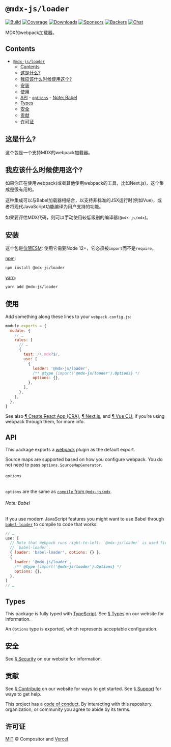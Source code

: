 # `@mdx-js/loader`

[![Build][build-badge]][build]
[![Coverage][coverage-badge]][coverage]
[![Downloads][downloads-badge]][downloads]
[![Sponsors][sponsors-badge]][collective]
[![Backers][backers-badge]][collective]
[![Chat][chat-badge]][chat]

MDX的webpack加载器。

<!-- more -->

## Contents

- [`@mdx-js/loader`](#mdx-jsloader)
  - [Contents](#contents)
  - [这是什么?](#这是什么)
  - [我应该什么时候使用这个?](#我应该什么时候使用这个)
  - [安装](#安装)
  - [使用](#使用)
  - [API](#api) - [`options`](#options) - [Note: Babel](#note-babel)
  - [Types](#types)
  - [安全](#安全)
  - [贡献](#贡献)
  - [许可证](#许可证)

## 这是什么?

这个包是一个支持MDX的webpack加载器。

## 我应该什么时候使用这个?

如果你正在使用webpack(或者其他使用webpack的工具，比如Next.js)，这个集成是很有用的。

这种集成可以与Babel加载器相结合，以支持非标准的JSX运行时(例如Vue)，或者将现代JavaScript功能编译为用户支持的功能。

如果要评估MDX代码，则可以手动使用较低级别的编译器(`@mdx-js/mdx`)。

## 安装

这个包是[仅限ESM][ESM]: 使用它需要Node 12+，它必须被`import`而不是`require`。

[npm][]:

```sh
npm install @mdx-js/loader
```

[yarn][]:

```sh
yarn add @mdx-js/loader
```

## 使用

Add something along these lines to your `webpack.config.js`:

```js
module.exports = {
  module: {
    // …
    rules: [
      // …
      {
        test: /\.mdx?$/,
        use: [
          {
            loader: '@mdx-js/loader',
            /** @type {import('@mdx-js/loader').Options} */
            options: {},
          },
        ],
      },
    ],
  },
}
```

See also [¶ Create React App (CRA)][cra], [¶ Next.js][next], and
[¶ Vue CLI][vue-cli], if you’re using webpack through them, for more info.

## API

This package exports a [webpack][] plugin as the default export.

Source maps are supported based on how you configure webpack.
You do not need to pass `options.SourceMapGenerator`.

###### `options`

`options` are the same as [`compile` from `@mdx-js/mdx`][options].

###### Note: Babel

If you use modern JavaScript features you might want to use Babel through
[`babel-loader`][babel-loader] to compile to code that works:

```js
// …
use: [
  // Note that Webpack runs right-to-left: `@mdx-js/loader` is used first, then
  // `babel-loader`.
  { loader: 'babel-loader', options: {} },
  {
    loader: '@mdx-js/loader',
    /** @type {import('@mdx-js/loader').Options} */
    options: {},
  },
]
// …
```

## Types

This package is fully typed with [TypeScript][].
See [§ Types][types] on our website for information.

An `Options` type is exported, which represents acceptable configuration.

## 安全

See [§ Security][security] on our website for information.

## 贡献

See [§ Contribute][contribute] on our website for ways to get started.
See [§ Support][support] for ways to get help.

This project has a [code of conduct][coc].
By interacting with this repository, organization, or community you agree to
abide by its terms.

## 许可证

[MIT][] © Compositor and [Vercel][]

[build-badge]: https://github.com/mdx-js/mdx/workflows/main/badge.svg
[build]: https://github.com/mdx-js/mdx/actions
[coverage-badge]: https://img.shields.io/codecov/c/github/mdx-js/mdx/main.svg
[coverage]: https://codecov.io/github/mdx-js/mdx
[downloads-badge]: https://img.shields.io/npm/dm/@mdx-js/loader.svg
[downloads]: https://www.npmjs.com/package/@mdx-js/loader
[sponsors-badge]: https://opencollective.com/unified/sponsors/badge.svg
[backers-badge]: https://opencollective.com/unified/backers/badge.svg
[collective]: https://opencollective.com/unified
[chat-badge]: https://img.shields.io/badge/chat-discussions-success.svg
[chat]: https://github.com/mdx-js/mdx/discussions
[npm]: https://docs.npmjs.com/cli/install
[yarn]: https://classic.yarnpkg.com/docs/cli/add/
[contribute]: https://mdxjs.com/community/contribute/
[support]: https://mdxjs.com/community/support/
[coc]: https://github.com/mdx-js/.github/blob/main/code-of-conduct.md
[mit]: https://github.com/mdx-js/mdx/blob/main/packages/loader/license
[vercel]: https://vercel.com
[webpack]: https://webpack.js.org
[esm]: https://gist.github.com/sindresorhus/a39789f98801d908bbc7ff3ecc99d99c
[types]: https://mdxjs.com/getting-started/#types
[security]: https://mdxjs.com/getting-started/#security
[options]: https://mdxjs.com/packages/mdx/#compilefile-options
[typescript]: https://www.typescriptlang.org
[babel-loader]: https://webpack.js.org/loaders/babel-loader/
[cra]: https://mdxjs.com/getting-started/#create-react-app-cra
[next]: https://mdxjs.com/getting-started/#nextjs
[vue-cli]: https://mdxjs.com/getting-started/#vue-cli
